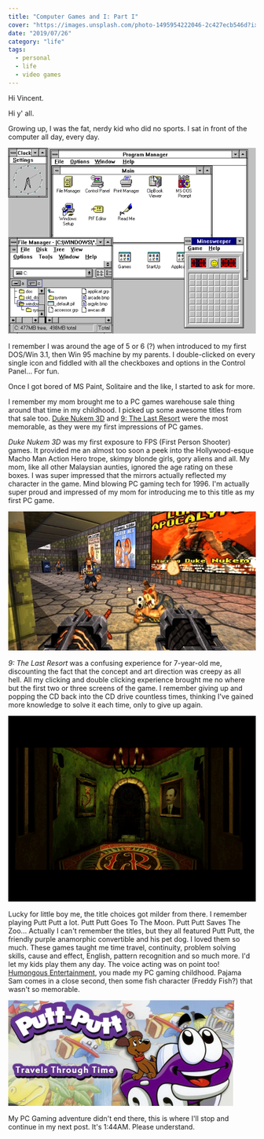 ```yaml
---
title: "Computer Games and I: Part I"
cover: "https://images.unsplash.com/photo-1495954222046-2c427ecb546d?ixlib=rb-1.2.1&ixid=eyJhcHBfaWQiOjEyMDd9&auto=format&fit=crop&w=1189&q=80"
date: "2019/07/26"
category: "life"
tags:
  - personal
  - life
  - video games
---
```


Hi Vincent.

Hi y' all.

Growing up, I was the fat, nerdy kid who did no sports. I sat in front of the computer all day, every day.

![Windows 3.1](./win31.png)

I remember I was around the age of 5 or 6 (?) when introduced to my first DOS/Win 3.1, then Win 95 machine by my parents. I double-clicked on every single icon and fiddled with all the checkboxes and options in the Control Panel... For fun. 

Once I got bored of MS Paint, Solitaire and the like, I started to ask for more.

I remember my mom brought me to a PC games warehouse sale thing around that time in my childhood. I picked up some awesome titles from that sale too. [Duke Nukem 3D](https://en.wikipedia.org/wiki/Duke_Nukem_3D) and [9: The Last Resort](https://en.wikipedia.org/wiki/9:_The_Last_Resort) were the most memorable, as they were my first impressions of PC games.

_Duke Nukem 3D_ was my first exposure to FPS (First Person Shooter) games. It provided me an almost too soon a peek into the Hollywood-esque Macho Man Action Hero trope, skimpy blonde girls, gory aliens and all. My mom, like all other Malaysian aunties, ignored the age rating on these boxes. I was super impressed that the mirrors actually reflected my character in the game. Mind blowing PC gaming tech for 1996. I'm actually super proud and impressed of my mom for introducing me to this title as my first PC game.

![Duke Nukem 3D - not kid-friendly at all.](./dn3d.webp)

_9: The Last Resort_ was a confusing experience for 7-year-old me, discounting the fact that the concept and art direction was creepy as all hell. All my clicking and double clicking experience brought me no where but the first two or three screens of the game. I remember giving up and popping the CD back into the CD drive countless times, thinking I've gained more knowledge to solve it each time, only to give up again.

![Why you so fucking creepy???](./tlr.png)

Lucky for little boy me, the title choices got milder from there. I remember playing Putt Putt a lot. Putt Putt Goes To The Moon. Putt Putt Saves The Zoo... Actually I can't remember the titles, but they all featured Putt Putt, the friendly purple anamorphic convertible and his pet dog. I loved them so much. These games taught me time travel, continuity, problem solving skills, cause and effect, English, pattern recognition and so much more. I'd let my kids play them any day. The voice acting was on point too! [Humongous Entertainment](https://en.wikipedia.org/wiki/Humongous_Entertainment), you made my PC gaming childhood. Pajama Sam comes in a close second, then some fish character (Freddy Fish?) that wasn't so memorable.

![I miss you so much.](./putt.jpg)

My PC Gaming adventure didn't end there, this is where I'll stop and continue in my next post. It's 1:44AM. Please understand.